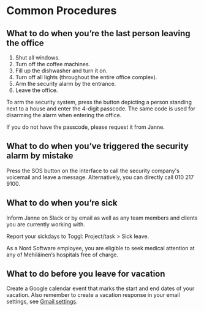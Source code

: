 # Common Procedures

## What to do when you’re the last person leaving the office

1. Shut all windows.
2. Turn off the coffee machines.
3. Fill up the dishwasher and turn it on.
4. Turn off all lights (throughout the entire office complex).
5. Arm the security alarm by the entrance.
6. Leave the office.

To arm the security system, press the button depicting a person standing next to a house and enter the 4-digit passcode. The same code is used for disarming the alarm when entering the office.

If you do not have the passcode, please request it from Janne.

## What to do when you’ve triggered the security alarm by mistake

Press the SOS button on the interface to call the security company's voicemail and leave a message. Alternatively, you can directly call 010 217 9100.

## What to do when you’re sick

Inform Janne on Slack or by email as well as any team members and clients you are currently working with.

Report your sickdays to Toggl: Project/task > Sick leave.

As a Nord Software employee, you are eligible to seek medical attention at any of Mehiläinen’s hospitals free of charge.

## What to do before you leave for vacation

Create a Google calendar event that marks the start and end dates of your vacation.
Also remember to create a vacation response in your email settings, see [Gmail settings](https://mail.google.com/mail/u/0/#settings/general).
